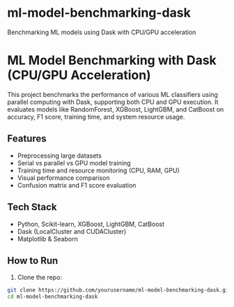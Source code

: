 # ml-model-benchmarking-dask
Benchmarking ML models using Dask with CPU/GPU acceleration
# ML Model Benchmarking with Dask (CPU/GPU Acceleration)

This project benchmarks the performance of various ML classifiers using parallel computing with Dask, supporting both CPU and GPU execution. It evaluates models like RandomForest, XGBoost, LightGBM, and CatBoost on accuracy, F1 score, training time, and system resource usage.

## Features
- Preprocessing large datasets
- Serial vs parallel vs GPU model training
- Training time and resource monitoring (CPU, RAM, GPU)
- Visual performance comparison
- Confusion matrix and F1 score evaluation

## Tech Stack
- Python, Scikit-learn, XGBoost, LightGBM, CatBoost
- Dask (LocalCluster and CUDACluster)
- Matplotlib & Seaborn

## How to Run
1. Clone the repo:
```bash
git clone https://github.com/yourusername/ml-model-benchmarking-dask.git
cd ml-model-benchmarking-dask
